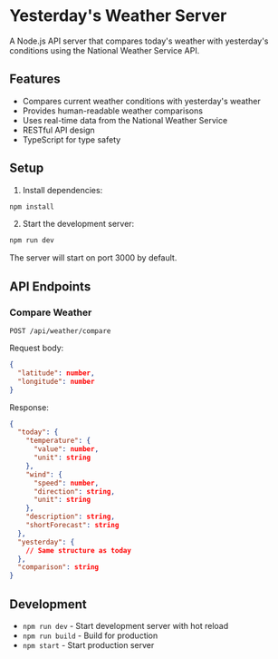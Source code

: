 # Yesterday's Weather Server

A Node.js API server that compares today's weather with yesterday's conditions using the National Weather Service API.

## Features

- Compares current weather conditions with yesterday's weather
- Provides human-readable weather comparisons
- Uses real-time data from the National Weather Service
- RESTful API design
- TypeScript for type safety

## Setup

1. Install dependencies:

```bash
npm install
```

2. Start the development server:

```bash
npm run dev
```

The server will start on port 3000 by default.

## API Endpoints

### Compare Weather

```
POST /api/weather/compare
```

Request body:

```json
{
  "latitude": number,
  "longitude": number
}
```

Response:

```json
{
  "today": {
    "temperature": {
      "value": number,
      "unit": string
    },
    "wind": {
      "speed": number,
      "direction": string,
      "unit": string
    },
    "description": string,
    "shortForecast": string
  },
  "yesterday": {
    // Same structure as today
  },
  "comparison": string
}
```

## Development

- `npm run dev` - Start development server with hot reload
- `npm run build` - Build for production
- `npm start` - Start production server
